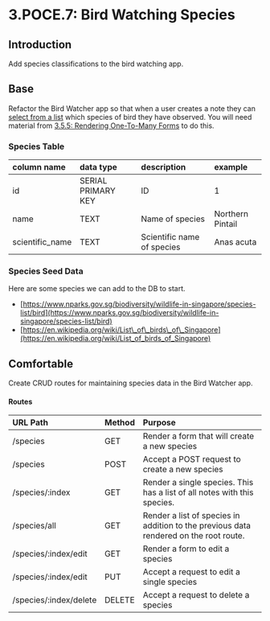 # 3.POCE.7: Bird Watching Species

## Introduction

Add species classifications to the bird watching app.

## Base

Refactor the Bird Watcher app so that when a user creates a note they can [select from a list](../3.4-sql-applications/3.4.5-forms-for-one-to-many-relationships.md) which species of bird they have observed. You will need material from [3.5.5: Rendering One-To-Many Forms](../3.4-sql-applications/3.4.5-forms-for-one-to-many-relationships.md) to do this.

### Species Table

| column name | data type | description | example |
| :--- | :--- | :--- | :--- |
| id | SERIAL PRIMARY KEY | ID | 1 |
| name | TEXT | Name of species | Northern Pintail |
| scientific\_name | TEXT | Scientific name of species | Anas acuta |

### Species Seed Data

Here are some species we can add to the DB to start.

* [https://www.nparks.gov.sg/biodiversity/wildlife-in-singapore/species-list/bird](https://www.nparks.gov.sg/biodiversity/wildlife-in-singapore/species-list/bird)
* [https://en.wikipedia.org/wiki/List\_of\_birds\_of\_Singapore](https://en.wikipedia.org/wiki/List_of_birds_of_Singapore)

## Comfortable

Create CRUD routes for maintaining species data in the Bird Watcher app.

#### Routes

| URL Path | Method | Purpose |
| :--- | :--- | :--- |
| /species | GET | Render a form that will create a new species |
| /species | POST | Accept a POST request to create a new species |
| /species/:index | GET | Render a single species. This has a list of all notes with this species. |
| /species/all | GET | Render a list of species in addition to the previous data rendered on the root route. |
| /species/:index/edit | GET | Render a form to edit a species |
| /species/:index/edit | PUT | Accept a request to edit a single species |
| /species/:index/delete | DELETE | Accept a request to delete a species |

